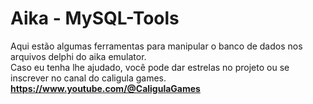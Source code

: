 # Aika - MySQL-Tools

Aqui estão algumas ferramentas para manipular o banco de dados nos arquivos delphi do aika emulator.<br>
Caso eu tenha lhe ajudado, você pode dar estrelas no projeto ou se inscrever no canal do caligula games.<br>
<strong>
https://www.youtube.com/@CaligulaGames</strong>